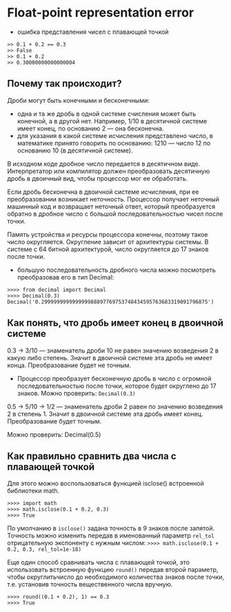 # Float-point representation error
* ошибка представления чисел с плавающей точкой

```
>> 0.1 + 0.2 == 0.3
>> False
>> 0.1 + 0.2
>> 0.30000000000000004
```

## Почему так происходит?

Дроби могут быть конечными и бесконечными:
* одна и та же дробь в одной системе счисления может быть конечной, а в другой нет. Например, 1/10 в десятичной системе имеет конец, по основанию 2 — она бесконечна.
* для указания в какой системе исчисления представлено число, в математике принято говорить по основанию: 1210 — число 12 по основанию 10 (в десятичной системе). 

В исходном коде дробное число передается в десятичном виде. Интерпретатор или компилятор должен преобразовать десятичную дробь в двоичный вид, чтобы процессор мог ее обработать.

Если дробь бесконечна в двоичной системе исчисления, при ее преобразовании возникает неточность. Процессор получает неточный машинный код и возвращает неточный ответ, который преобразуется обратно в дробное число с большой последовательностью чисел после точки. 

Память устройства и ресурсы процессора конечны, поэтому такое число округляется. Округление зависит от архитектуры системы. В системе с 64 битной архитектурой, число округляется до 17 знаков после точки.

* большую последовательность дробного числа можно посмотреть преобразовав его в тип Decimal:
```
>>>> from decimal import Decimal
>>>> Decimal(0.3)
Decimal('0.299999999999999988897769753748434595763683319091796875')
```

## Как понять, что дробь имеет конец в двоичной системе

0.3 → 3/10 — знаменатель дроби 10 не равен значению возведения 2 в какую либо степень. Значит в двоичной системе эта дробь не имеет конца. Преобразование будет не точным. 

* Процессор преобразует бесконечную дробь в число с огромной последовательностью после точки, которое будет округлено до 17 знаков. Можно проверить: ```Decimal(0.3)```

0.5 → 5/10 → 1/2 — знаменатель дроби 2 равен по значению возведения 2 в степень 1. Значит в двоичной системе эта дробь имеет конец. Преобразование будет точным.

Можно проверить: Decimal(0.5)

## Как правильно сравнить два числа с плавающей точкой

Для этого можно воспользоваться функцией isclose() встроенной библиотеки math.

```
>>>> import math
>>>> math.isclose(0.1 + 0.2, 0.3) 
>>>> True
```

По умолчанию в ```isclose()``` задана точность в 9 знаков после запятой.  Точность можно изменить передав в именованный параметр ```rel_tol``` отрицательную экспоненту с нужным числом:
```>>>> math.isclose(0.1 + 0.2, 0.3, rel_tol=1e-18)```

Еще один способ сравнивать числа с плавающей точкой, это использовать встроенную функцию ```round()``` передав второй параметр, чтобы округлитьчисло до необходимого количества знаков после точки, т.е. установив точность вещественного числа вручную. 

```
>>>> round((0.1 + 0.2), 1) == 0.3
>>>> True
```

